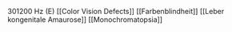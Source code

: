 301200 Hz (E)
[[Color Vision Defects]]
[[Farbenblindheit]]
[[Leber kongenitale Amaurose]]
[[Monochromatopsia]]